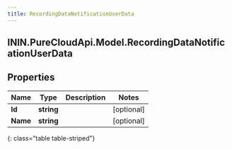 ```yaml
---
title: RecordingDataNotificationUserData
---
```

## ININ.PureCloudApi.Model.RecordingDataNotificationUserData

## Properties

|Name | Type | Description | Notes|
|------------ | ------------- | ------------- | -------------|
| **Id** | **string** |  | [optional] |
| **Name** | **string** |  | [optional] |
{: class="table table-striped"}


